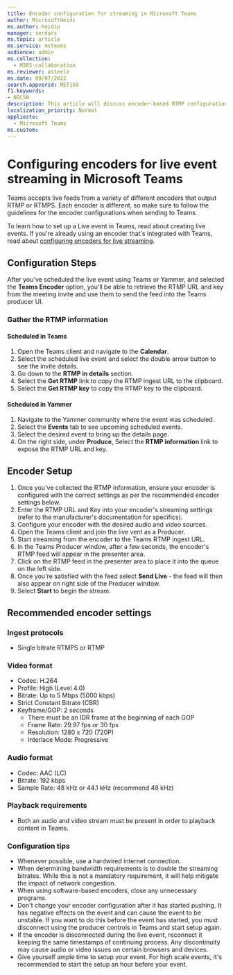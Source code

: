 ```yaml
---
title: Encoder configuration for streaming in Microsoft Teams
author: MicrosoftHeidi
ms.author: heidip
manager: serdars
ms.topic: article
ms.service: msteams
audience: admin
ms.collection: 
  - M365-collaboration
ms.reviewer: asteele
ms.date: 09/07/2022
search.appverid: MET150
f1.keywords:
- NOCSH
description: This article will discuss encoder-based RTMP configuration for Microsoft Teams streaming events.
localization_priority: Normal
appliesto: 
  - Microsoft Teams
ms.custom:
---
```


# Configuring encoders for live event streaming in Microsoft Teams

Teams accepts live feeds from a variety of different encoders that output RTMP or RTMPS. Each encoder is different, so make sure to follow the guidelines for the encoder configurations when sending to Teams.

To learn how to set up a Live event in Teams, read about creating live events. If you're already using an encoder that's integrated with Teams, read about [configuring encoders for live streaming](teams-encoder-setup.md).

## Configuration Steps

After you've scheduled the live event using Teams or Yammer, and selected the **Teams Encoder** option, you'll be able to retrieve the RTMP URL and key from the meeting invite and use them to send the feed into the Teams producer UI.

### Gather the RTMP information

#### Scheduled in Teams

1. Open the Teams client and navigate to the **Calendar**.
1. Select the scheduled live event and select the double arrow button to see the invite details.
1. Go down to the **RTMP in details** section.
1. Select the **Get RTMP** link to copy the RTMP ingest URL to the clipboard.
1. Select the **Get RTMP key** to copy the RTMP key to the clipboard.

#### Scheduled in Yammer

1. Navigate to the Yammer community where the event was scheduled.
1. Select the **Events** tab to see upcoming scheduled events.
1. Select the desired event to bring up the details page.
1. On the right side, under **Produce**, Select the **RTMP information** link to expose the RTMP URL and key.

## Encoder Setup

1. Once you've collected the RTMP information, ensure your encoder is configured with the correct settings as per the recommended encoder settings below.
1. Enter the RTMP URL and Key into your encoder's streaming settings (refer to the manufacturer's documentation for specifics).
1. Configure your encoder with the desired audio and video sources.
1. Open the Teams client and join the live vent as a Producer.
1. Start streaming from the encoder to the Teams RTMP ingest URL.
1. In the Teams Producer window, after a few seconds, the encoder's RTMP feed will appear in the presenter area.
1. Click on the RTMP feed in the presenter area to place it into the queue on the left side.
1. Once you're satisfied with the feed select **Send Live** - the feed will then also appear on right side of the Producer window.
1. Select **Start** to begin the stream.

## Recommended encoder settings

### Ingest protocols

- Single bitrate RTMPS or RTMP

### Video format

- Codec: H.264
- Profile: High (Level 4.0)
- Bitrate: Up to 5 Mbps (5000 kbps)
- Strict Constant Bitrate (CBR)
- Keyframe/GOP: 2 seconds
  - There must be an IDR frame at the beginning of each GOP
  - Frame Rate: 29.97 fps or 30 fps
  - Resolution: 1280 x 720 (720P)
  - Interlace Mode: Progressive

### Audio format

- Codec: AAC (LC)
- Bitrate: 192 kbps
- Sample Rate: 48 kHz or 44.1 kHz (recommend 48 kHz)

### Playback requirements

- Both an audio and video stream must be present in order to playback content in Teams.

### Configuration tips

- Whenever possible, use a hardwired internet connection.
- When determining bandwidth requirements is to double the streaming bitrates. While this is not a mandatory requirement, it will help mitigate the impact of network congestion.
- When using software-based encoders, close any unnecessary programs.
- Don't change your encoder configuration after it has started pushing. It has negative effects on the event and can cause the event to be unstable. If you want to do this before the event has started, you must disconnect using the producer controls in Teams and start setup again.
- If the encoder is disconnected during the live event, reconnect it keeping the same timestamps of continuing process. Any discontinuity may cause audio or video issues on certain browsers and devices.
- Give yourself ample time to setup your event. For high scale events, it's recommended to start the setup an hour before your event.

